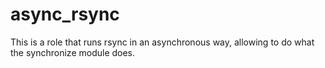 # async_rsync
This is a role that runs rsync in an asynchronous way, allowing to do what the synchronize module does.
